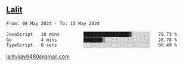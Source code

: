 ## [Lalit](https://lalit.sh)

<!--START_SECTION:waka-->

```txt
From: 08 May 2024 - To: 15 May 2024

JavaScript   10 mins         █████████████████▓░░░░░░░   70.73 %
Go           4 mins          ███████▒░░░░░░░░░░░░░░░░░   28.78 %
TypeScript   0 secs          ░░░░░░░░░░░░░░░░░░░░░░░░░   00.49 %
```

<!--END_SECTION:waka-->

lalitvijay9480@gmail.com
